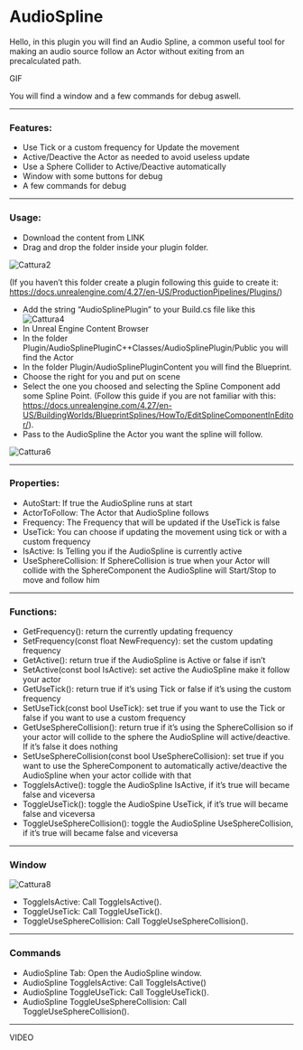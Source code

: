 # AudioSpline
Hello, in this plugin you will find an Audio Spline, a common useful tool for making an audio source follow an Actor without exiting from an precalculated path.

GIF

You will find a window and a few commands for debug aswell.

---

### Features:

- Use Tick or a custom frequency for Update the movement
- Active/Deactive the Actor as needed to avoid useless update
- Use a Sphere Collider to Active/Deactive automatically
- Window with some buttons for debug
- A few commands for debug

---

### Usage:

- Download the content from LINK
- Drag and drop the folder inside your plugin folder.

![Cattura2](https://user-images.githubusercontent.com/70896924/232051027-77b92daf-0ef9-478e-9502-654a4f8fe528.png)

(If you haven’t this folder create a plugin following this guide to create it: https://docs.unrealengine.com/4.27/en-US/ProductionPipelines/Plugins/)
- Add the string “AudioSplinePlugin” to your Build.cs file like this
![Cattura4](https://user-images.githubusercontent.com/70896924/232074007-b3107bff-a074-43d4-aa60-784c1d14c0a5.png)
- In Unreal Engine Content Browser
- In the folder Plugin/AudioSplinePluginC++Classes/AudioSplinePlugin/Public you will find the Actor
- In the folder Plugin/AudioSplinePluginContent you will find the Blueprint.
- Choose the right for you and put on scene
- Select the one you choosed and selecting the Spline Component add some Spline Point. (Follow this guide if you are not familiar with this: https://docs.unrealengine.com/4.27/en-US/BuildingWorlds/BlueprintSplines/HowTo/EditSplineComponentInEditor/).
- Pass to the AudioSpline the Actor you want the spline will follow.

![Cattura6](https://user-images.githubusercontent.com/70896924/232053383-e418d542-b230-4f22-92b6-9ec641945aa3.png)

---

### Properties:

- AutoStart: If true the AudioSpline runs at start
- ActorToFollow: The Actor that AudioSpline follows
- Frequency: The Frequency that will be updated if the UseTick is false
- UseTick: You can choose if updating the movement using tick or with a custom frequency
- IsActive: Is Telling you if the AudioSpline is currently active
- UseSphereCollision: If SphereCollision is true when your Actor will collide with the SphereComponent the AudioSpline will Start/Stop to move and follow him

---

### Functions:

- GetFrequency(): return the currently updating frequency
- SetFrequency(const float NewFrequency): set the custom updating frequency
- GetActive(): return true if the AudioSpline is Active or false if isn’t
- SetActive(const bool IsActive): set active the AudioSpline make it follow your actor
- GetUseTick(): return true if it’s using Tick or false if it’s using the custom frequency
- SetUseTick(const bool UseTick): set true if you want to use the Tick or false if you want to use a custom frequency
- GetUseSphereCollision(): return true if it’s using the SphereCollision so if your actor will collide to the sphere the AudioSpline will active/deactive. If it’s false it does nothing
- SetUseSphereCollision(const bool UseSphereCollision): set true if you want to use the SphereComponent to automatically active/deactive the AudioSpline when your actor collide with that
- ToggleIsActive(): toggle the AudioSpline IsActive, if it’s true will became false and viceversa
- ToggleUseTick(): toggle the AudioSpine UseTick, if it’s true will became false and viceversa
- ToggleUseSphereCollision(): toggle the AudioSpline UseSphereCollision, if it’s true will became false and viceversa

---

### Window
![Cattura8](https://user-images.githubusercontent.com/70896924/232054171-06bfd78d-2bdb-4a81-8498-8917bfd60018.png)
- ToggleIsActive: Call ToggleIsActive().
- ToggleUseTick: Call ToggleUseTick().
- ToggleUseSphereCollision: Call ToggleUseSphereCollision().

---

### Commands

- AudioSpline Tab: Open the AudioSpline window.
- AudioSpline ToggleIsActive: Call ToggleIsActive()
- AudioSpline ToggleUseTick: Call ToggleUseTick().
- AudioSpline ToggleUseSphereCollision: Call ToggleUseSphereCollision().

---

VIDEO
